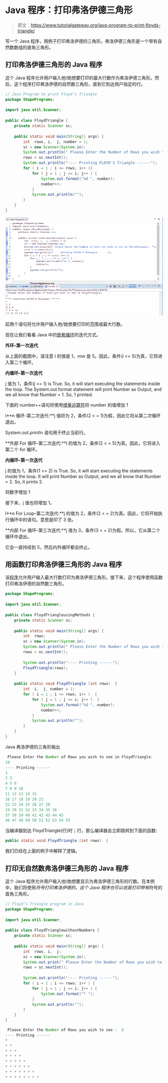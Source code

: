 # Java 程序：打印弗洛伊德三角形

> 原文：<https://www.tutorialgateway.org/java-program-to-print-floyds-triangle/>

写一个 Java 程序，用例子打印弗洛伊德的三角形。弗洛伊德三角形是一个带有自然数数组的直角三角形。

## 打印弗洛伊德三角形的 Java 程序

这个 Java 程序允许用户输入他/她想要打印的最大行数作为弗洛伊德三角形。然后，这个程序打印弗洛伊德的自然数三角形，直到它到达用户指定的行。

```java
// Java Program to print Floyd’s Triangle
package ShapePrograms;

import java.util.Scanner;

public class FloydTriangle {
	private static Scanner sc;

	public static void main(String[] args) {
		int  rows, i,  j, number = 1;
		sc = new Scanner(System.in);		
		System.out.println(" Please Enter the Number of Rows you wish to see in FloydTriangle:  ");
		rows = sc.nextInt();
		System.out.println("---- Printing FLOYD'S Triangle ------");
		for ( i = 1 ; i <= rows; i++ ){
			for ( j = 1 ; j <= i; j++ ) {
				System.out.format("%d ", number);
				number++;
			}
			System.out.println("");
		}
	}
}
```

![Java Program to print Floyd Triangle 1](img/8485a38e982d067bf526cb4145f73c9e.png)

前两个语句将允许用户输入他/她想要打印的范围或最大行数。

现在让我们看看 Java 中的[嵌套循环](https://www.tutorialgateway.org/nested-for-loop-in-java/)的迭代方式。

**外环–第一次迭代**

从上面的截图中，请注意 I 的值是 1，row 是 5。因此，条件(i <= 5)为真，它将进入第二个循环。

**内循环–第一次迭代**

j 值为 1，条件(j <= 1) is True. So, it will start executing the statements inside the loop. The System.out.format statement will print Number as Output, and we all know that Number = 1\. So, 1 printed.

下面的 number++语句将使用[增量运算符](https://www.tutorialgateway.org/increment-and-decrement-operators-in-java/)将 number 的值增加 1

I**n 循环-第二次迭代:**j 值将为 2，条件(2 < = 1)为假，因此它将从第二次循环退出。

System.out.println 语句用于终止当前行。

**外部 For 循环–第二次迭代:**I 的值为 2，条件(2 < = 5)为真。因此，它将进入第二个 for 循环。

**内循环–第一次迭代**

j 的值为 1，条件(1 <= 2) is True. So, it will start executing the statements inside the loop. It will print Number as Output, and we all know that Number = 2\. So, it prints 2.

将数字增加 1

接下来，j 值也将增加 1。

I**n For Loop–第二次迭代:**j 的值为 2，条件(2 < = 2)为真。因此，它将开始执行循环中的语句。意思是印了 3 张。

**内部 For 循环–第三次迭代:**j 值为 3，条件(3 < = 2)为假。所以，它从第二个循环中退出。

它会一直持续到 5，然后内外循环都会终止。

## 用函数打印弗洛伊德三角形的 Java 程序

该[程序](https://www.tutorialgateway.org/learn-java-programs/)允许用户输入最大行数打印为弗洛伊德三角形。接下来，这个程序使用函数打印弗洛伊德的自然数三角形。

```java
package ShapePrograms;

import java.util.Scanner;

public class FloydTriangleusingMethods {
	private static Scanner sc;

	public static void main(String[] args) {
		int  rows;
		sc = new Scanner(System.in);		
		System.out.println(" Please Enter the Number of Rows you wish to see in FloydTriangle:  ");
		rows = sc.nextInt();

		System.out.println("---- Printing ------");
		FloydTriangle(rows);		
	}

	public static void FloydTriangle (int rows)  {
		int  i,  j, number = 1;
		for ( i = 1 ; i <= rows; i++ )  {
			for ( j = 1 ; j <= i; j++ )  {
				System.out.format("%d ", number);
				number++;
			}
			System.out.println("");
		}
	}
}
```

Java 弗洛伊德的三角形输出

```java
 Please Enter the Number of Rows you wish to see in FloydTriangle:  
10
---- Printing ------
1 
2 3 
4 5 6 
7 8 9 10 
11 12 13 14 15 
16 17 18 19 20 21 
22 23 24 25 26 27 28 
29 30 31 32 33 34 35 36 
37 38 39 40 41 42 43 44 45 
46 47 48 49 50 51 52 53 54 55 
```

当编译器到达 FloydTriangle(行)时；行，那么编译器会立即跳转到下面的函数:

```java
public static void FloydTriangle (int rows)  {
```

我们已经在上面的例子中解释了逻辑。

## 打印无自然数弗洛伊德三角形的 Java 程序

这个 Java 程序允许用户输入他/她想要显示为弗洛伊德三角形的行数。在本例中，我们将使用*符号打印弗洛伊德的。这个 Java 程序也可以说是打印带有*符号的直角三角形。

```java
// Floyd’s Triangle program in Java
package ShapePrograms;

import java.util.Scanner;

public class FloydTrianglewithoutNumbers {
	private static Scanner sc;

	public static void main(String[] args) {
		int  rows, i,  j;
		sc = new Scanner(System.in);		
		System.out.print(" Please Enter the Number of Rows you wish to see :  ");
		rows = sc.nextInt();

		System.out.println("---- Printing ------");
		for ( i = 1 ; i <= rows; i++ ) {
			for ( j = 1 ; j <= i; j++ ) {
				System.out.format("* ");
			}
			System.out.println("");
		}
	}
}
```

```java
 Please Enter the Number of Rows you wish to see :  8
---- Printing ------
* 
* * 
* * * 
* * * * 
* * * * * 
* * * * * * 
* * * * * * * 
* * * * * * * * 
```